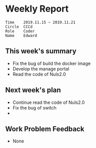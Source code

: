 # Weekly Report 
```
Time	2019.11.15 ~ 2019.11.21
Circle	CCCd
Role	Coder
Name	Edward
```
## This week's summary
-  Fix the bug of build the docker image
-  Develop the manage portal
-  Read the code of Nuls2.0

## Next week's plan

- Continue read the code of Nuls2.0
- Fix the bug of switch
- 

## Work Problem Feedback
- None

